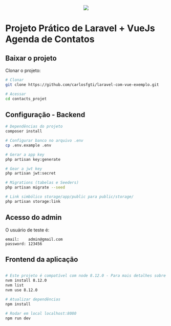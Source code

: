 <p align="center"><img src="https://laravel.com/assets/img/components/logo-laravel.svg"></p>

# Projeto Prático de Laravel + VueJs Agenda de Contatos

## Baixar o projeto
Clonar o projeto:
``` bash
# Clonar
git clone https://github.com/carlosfgti/laravel-com-vue-exemplo.git

# Acessar
cd contacts_projet
```

## Configuração - Backend

``` bash
# Dependências do projeto
composer install

# Configurar banco no arquivo .env
cp .env.example .env

# Gerar a app key
php artisan key:generate

# Gear a jwt key
php artisan jwt:secret

# Migrations (tabelas e Seeders)
php artisan migrate --seed

# Link simbólico storage/app/public para public/storage/
php artisan storage:link
```

## Acesso do admin
O usuário de teste é:
```
email:    admin@gmail.com
password: 123456
```

## Frontend da aplicação
``` bash

# Este projeto é compatível com node 8.12.0 - Para mais detalhes sobre nvm: https://tecadmin.net/install-nodejs-with-nvm/
nvm install 8.12.0
nvm list
nvm use 8.12.0

# Atualizar dependências
npm install

# Rodar em local localhost:8080
npm run dev

```